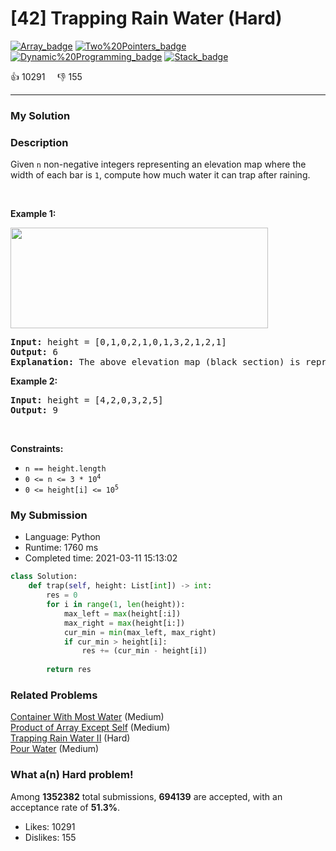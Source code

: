 # [42] Trapping Rain Water (Hard)

[![Array_badge](https://img.shields.io/badge/topic-Array-green.svg)](https://leetcode.com/problems/trapping-rain-water/)  [![Two%20Pointers_badge](https://img.shields.io/badge/topic-Two%20Pointers-green.svg)](https://leetcode.com/problems/trapping-rain-water/)  [![Dynamic%20Programming_badge](https://img.shields.io/badge/topic-Dynamic%20Programming-green.svg)](https://leetcode.com/problems/trapping-rain-water/)  [![Stack_badge](https://img.shields.io/badge/topic-Stack-green.svg)](https://leetcode.com/problems/trapping-rain-water/) 

:+1: 10291 &nbsp; &nbsp; :thumbsdown: 155

---

### My Solution


### Description
<p>Given <code>n</code> non-negative integers representing an elevation map where the width of each bar is <code>1</code>, compute how much water it can trap after raining.</p>

<p>&nbsp;</p>
<p><strong>Example 1:</strong></p>
<img src="https://assets.leetcode.com/uploads/2018/10/22/rainwatertrap.png" style="width: 412px; height: 161px;" />
<pre>
<strong>Input:</strong> height = [0,1,0,2,1,0,1,3,2,1,2,1]
<strong>Output:</strong> 6
<strong>Explanation:</strong> The above elevation map (black section) is represented by array [0,1,0,2,1,0,1,3,2,1,2,1]. In this case, 6 units of rain water (blue section) are being trapped.
</pre>

<p><strong>Example 2:</strong></p>

<pre>
<strong>Input:</strong> height = [4,2,0,3,2,5]
<strong>Output:</strong> 9
</pre>

<p>&nbsp;</p>
<p><strong>Constraints:</strong></p>

<ul>
	<li><code>n == height.length</code></li>
	<li><code>0 &lt;= n &lt;= 3 * 10<sup>4</sup></code></li>
	<li><code>0 &lt;= height[i] &lt;= 10<sup>5</sup></code></li>
</ul>



### My Submission

- Language: Python
- Runtime: 1760 ms
- Completed time: 2021-03-11 15:13:02

```Python
class Solution:
    def trap(self, height: List[int]) -> int:
        res = 0
        for i in range(1, len(height)):
            max_left = max(height[:i])
            max_right = max(height[i:])
            cur_min = min(max_left, max_right)
            if cur_min > height[i]:
                res += (cur_min - height[i])
        
        return res
```


### Related Problems
[Container With Most Water](https://leetcode.com/problems/container-with-most-water/) (Medium) <br>
[Product of Array Except Self](https://leetcode.com/problems/product-of-array-except-self/) (Medium) <br>
[Trapping Rain Water II](https://leetcode.com/problems/trapping-rain-water-ii/) (Hard) <br>
[Pour Water](https://leetcode.com/problems/pour-water/) (Medium) <br>



### What a(n) Hard problem!
Among **1352382** total submissions, **694139** are accepted, with an acceptance rate of **51.3%**. <br>

- Likes: 10291
- Dislikes: 155

